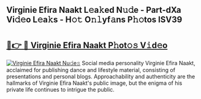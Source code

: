 ## Virginie Efira Naakt L𝚎a𝚔ed N𝚞𝚍e - Part-dXa Vi𝚍𝚎o L𝚎a𝚔s - H𝚘𝚝 O𝚗𝚕yf𝚊ns P𝚑𝚘tos lSV39

# <h2><a href="http://kf0uco.oniu.top/?m=Virginie+Efira+Naakt">🔗👉 🔴 Virginie Efira Naakt P𝚑ot𝚘𝚜 V𝚒d𝚎o</a></h2>

[![Virginie Efira Naakt Nu𝚍e𝚜](https://i.imgur.com/0qMVB7G.gif)](http://kf0uco.oniu.top/?m=Virginie+Efira+Naakt)
Social media personality Virginie Efira Naakt, acclaimed for publishing dance and lifestyle material, consisting of presentations and personal blogs. Approachability and authenticity are the hallmarks of Virginie Efira Naakt's public image, but the enigma of his private life continues to intrigue the public.  
